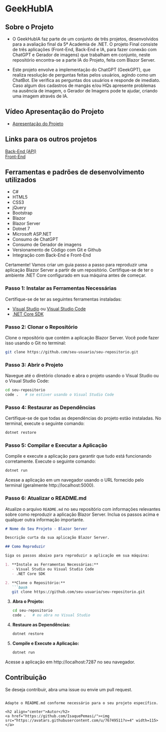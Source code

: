 # GeekHubIA

## Sobre o Projeto 
- O GeekHubIA faz parte de um conjunto de três projetos, desenvolvidos para a avaliação final da 5ª Academia de .NET. O projeto Final consiste de três aplicações (Front-End, Back-End e IA, para fazer conexão com ChatGPT e Gerador de imagens) que trabalham em conjunto, neste repositório encontra-se a parte IA do Projeto, feita com Blazor Server.

- Este projeto envolve a implementação do ChatGPT (GeekGPT), que realiza resolução de perguntas feitas pelos usuários, agindo como um ChatBot. Ele verifica as perguntas dos usuários e responde de imediato. Caso algum dos cadastros  de mangás e/ou HQs apresente problemas na ausência de imagem, o Gerador de Imagens pode te ajudar, criando uma imagem através de IA.

## Vídeo Apresentação do Projeto
- [Apresentação do Projeto]()

## Links para os outros projetos
[Back-End (API)](https://github.com/IsaquePemasi/GeekHubApi)
</br>
[Front-End](https://github.com/IsaquePemasi/GeekHub)

## Ferramentas e padrões de desenvolvimento utilizados
- C#
- HTML5
- CSS3
- jQuery
- Bootstrap 
- Blazor
- Blazor Server
- Dotnet 7
- Microsoft ASP.NET
- Consumo de ChatGPT 
- Consumo de Gerador de imagens
- Versionamento de Código com Git e Github
- Integração com Back-End e Front-End

Certamente! Vamos criar um guia passo a passo para reproduzir uma aplicação Blazor Server a partir de um repositório. Certifique-se de ter o ambiente .NET Core configurado em sua máquina antes de começar.

### Passo 1: Instalar as Ferramentas Necessárias

Certifique-se de ter as seguintes ferramentas instaladas:

- [Visual Studio](https://visualstudio.microsoft.com/pt-br/downloads/) ou [Visual Studio Code](https://code.visualstudio.com/)
- [.NET Core SDK](https://dotnet.microsoft.com/download)

### Passo 2: Clonar o Repositório

Clone o repositório que contém a aplicação Blazor Server. Você pode fazer isso usando o Git no terminal:

```bash
git clone https://github.com/seu-usuario/seu-repositorio.git
```

### Passo 3: Abrir o Projeto

Navegue até o diretório clonado e abra o projeto usando o Visual Studio ou o Visual Studio Code:

```bash
cd seu-repositorio
code .   # se estiver usando o Visual Studio Code
```

### Passo 4: Restaurar as Dependências

Certifique-se de que todas as dependências do projeto estão instaladas. No terminal, execute o seguinte comando:

```bash
dotnet restore
```

### Passo 5: Compilar e Executar a Aplicação

Compile e execute a aplicação para garantir que tudo está funcionando corretamente. Execute o seguinte comando:

```bash
dotnet run
```

Acesse a aplicação em um navegador usando o URL fornecido pelo terminal (geralmente http://localhost:5000).

### Passo 6: Atualizar o README.md

Atualize o arquivo `README.md` no seu repositório com informações relevantes sobre como reproduzir a aplicação Blazor Server. Inclua os passos acima e qualquer outra informação importante.

```markdown
# Nome do Seu Projeto - Blazor Server

Descrição curta da sua aplicação Blazor Server.

## Como Reproduzir

Siga os passos abaixo para reproduzir a aplicação em sua máquina:

1. **Instale as Ferramentas Necessárias:**
   - Visual Studio ou Visual Studio Code
   - .NET Core SDK

2. **Clone o Repositório:**
   ```bash
   git clone https://github.com/seu-usuario/seu-repositorio.git
   ```

3. **Abra o Projeto:**
   ```bash
   cd seu-repositorio
   code .   # ou abra no Visual Studio
   ```

4. **Restaure as Dependências:**
   ```bash
   dotnet restore
   ```

5. **Compile e Execute a Aplicação:**
   ```bash
   dotnet run
   ```

Acesse a aplicação em http://localhost:7287 no seu navegador.

## Contribuição

Se deseja contribuir, abra uma issue ou envie um pull request.

```

Adapte o README.md conforme necessário para o seu projeto específico.

<h2 align="center">Autor</h2>
<a href="https://github.com/IsaquePemasi/"><img src="https://avatars.githubusercontent.com/u/76749511?v=4" width=115></a>
